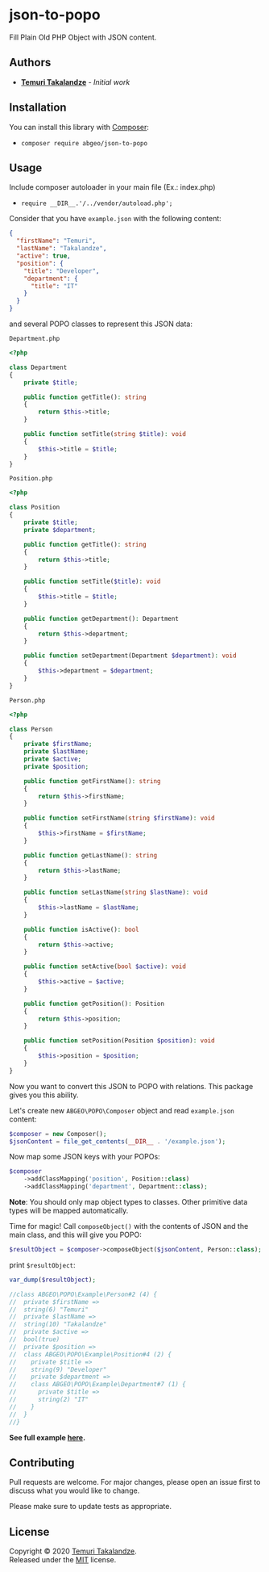 # json-to-popo

Fill Plain Old PHP Object with JSON content.

## Authors

- [**Temuri Takalandze**](https://abgeo.dev) - *Initial work*

## Installation

You can install this library with [Composer](https://getcomposer.org/):

- `composer require abgeo/json-to-popo`

## Usage

Include composer autoloader in your main file (Ex.: index.php)

- `require __DIR__.'/../vendor/autoload.php';`

Consider that you have `example.json` with the following content:

```json
{
  "firstName": "Temuri",
  "lastName": "Takalandze",
  "active": true,
  "position": {
    "title": "Developer",
    "department": {
      "title": "IT"
    }
  }
}
```

and several POPO classes to represent this JSON data:

`Department.php`

```php
<?php

class Department
{
    private $title;

    public function getTitle(): string
    {
        return $this->title;
    }

    public function setTitle(string $title): void
    {
        $this->title = $title;
    }
}
```

`Position.php`

```php
<?php

class Position
{
    private $title;
    private $department;

    public function getTitle(): string
    {
        return $this->title;
    }

    public function setTitle($title): void
    {
        $this->title = $title;
    }

    public function getDepartment(): Department
    {
        return $this->department;
    }

    public function setDepartment(Department $department): void
    {
        $this->department = $department;
    }
}

```

`Person.php`

```php
<?php

class Person
{
    private $firstName;
    private $lastName;
    private $active;
    private $position;

    public function getFirstName(): string
    {
        return $this->firstName;
    }

    public function setFirstName(string $firstName): void
    {
        $this->firstName = $firstName;
    }

    public function getLastName(): string
    {
        return $this->lastName;
    }

    public function setLastName(string $lastName): void
    {
        $this->lastName = $lastName;
    }

    public function isActive(): bool
    {
        return $this->active;
    }

    public function setActive(bool $active): void
    {
        $this->active = $active;
    }

    public function getPosition(): Position
    {
        return $this->position;
    }

    public function setPosition(Position $position): void
    {
        $this->position = $position;
    }
}

```

Now you want to convert this JSON to POPO with relations. This package gives you this ability.

Let's create new `ABGEO\POPO\Composer` object and read `example.json` content:

```php
$composer = new Composer();
$jsonContent = file_get_contents(__DIR__ . '/example.json');
```

Now map some JSON keys with your POPOs:

```php
$composer
    ->addClassMapping('position', Position::class)
    ->addClassMapping('department', Department::class);
```

**Note**: You should only map object types to classes. Other primitive data types will be mapped automatically.

Time for magic! Call `composeObject()` with the contents of JSON and the main class, and this will give you POPO:

```php
$resultObject = $composer->composeObject($jsonContent, Person::class);
```

print `$resultObject`:

```php
var_dump($resultObject);

//class ABGEO\POPO\Example\Person#2 (4) {
//  private $firstName =>
//  string(6) "Temuri"
//  private $lastName =>
//  string(10) "Takalandze"
//  private $active =>
//  bool(true)
//  private $position =>
//  class ABGEO\POPO\Example\Position#4 (2) {
//    private $title =>
//    string(9) "Developer"
//    private $department =>
//    class ABGEO\POPO\Example\Department#7 (1) {
//      private $title =>
//      string(2) "IT"
//    }
//  }
//}
```

**See full example [here](examples).**

## Contributing

Pull requests are welcome. For major changes, please open an issue first to discuss what you would like to change.

Please make sure to update tests as appropriate.

## License

Copyright © 2020 [Temuri Takalandze](https://abgeo.dev).  
Released under the [MIT](LICENSE) license.
